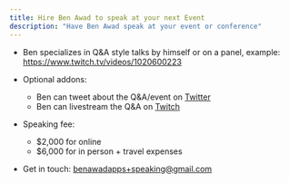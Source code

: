 ```yaml
---
title: Hire Ben Awad to speak at your next Event
description: "Have Ben Awad speak at your event or conference"
---
```


- Ben specializes in Q&A style talks by himself or on a panel, example: https://www.twitch.tv/videos/1020600223

* Optional addons:

  - Ben can tweet about the Q&A/event on [Twitter](https://twitter.com/benawad)
  - Ben can livestream the Q&A on [Twitch](https://www.twitch.tv/benawad)

* Speaking fee:
  - \$2,000 for online
  - \$6,000 for in person + travel expenses
* Get in touch:
  <a
            href="mailto:benawadapps+speaking@gmail.com"
            target="_blank"
            rel="noopener noreferrer"
          >
  benawadapps+speaking@gmail.com
  </a>
